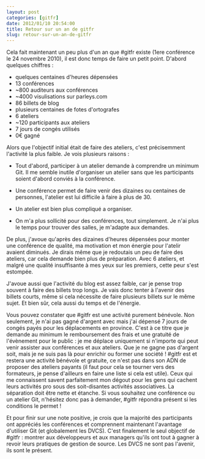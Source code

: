 ```yaml
---
layout: post
categories: [gitfr]
date: 2012/01/10 20:54:00
title: Retour sur un an de gitfr
slug: retour-sur-un-an-de-gitfr
---
```


Cela fait maintenant un peu plus d'un an que #gitfr existe (1ere conférence le
24 novembre 2010), il est donc temps de faire un petit point. D'abord quelques
chiffres :

* quelques centaines d'heures dépensées
* 13 conférences
* ~800 auditeurs aux conférences
* ~4000 visulisations sur parleys.com
* 86 billets de blog
* plusieurs centaines de fotes d'ortografes
* 6 ateliers
* ~120 participants aux ateliers
* 7 jours de congés utilisés
* 0€ gagné

Alors que l'objectif initial était de faire des ateliers, c'est précisemment
l'activité la plus faible. Je vois plusieurs raisons :

* Tout d'abord, participer à un atelier demande à comprendre un minimum Git. Il
  me semble inutile d'organiser un atelier sans que les participants soient
  d'abord conviés à la conférence.

* Une conférence permet de faire venir des dizaines ou centaines de personnes,
  l'atelier est lui difficile à faire à plus de 30.

* Un atelier est bien plus compliqué a organiser.

* On m'a plus sollicité pour des conférences, tout simplement. Je n'ai plus
  le temps pour trouver des salles, je m'adapte aux demandes.

De plus, j'avoue qu'après des dizaines d'heures dépensées pour monter une
conférence de qualité, ma motivation et mon énergie pour l'atelir avaient
diminués. Je dirais même que je redoutais un peu de faire des ateliers, car
cela demande bien plus de préparation. Avec 6 ateliers, et malgré une qualité
insuffisante à mes yeux sur les premiers, cette peur s'est estompée.

J'avoue aussi que l'activité du blog est assez faible, car je pense trop
souvent à faire des billets trop longs. Je vais donc tenter à l'avenir des
billets courts, même si cela nécessite de faire plusieurs billets sur le même
sujet. Et bien sûr, cela aussi du temps et de l'énergie.

Vous pouvez constater que #gitfr est une activité purement bénévole. Non
seulement, je n'ai pas gagné d'argent avec mais j'ai dépensé 7 jours de congés
payés pour les déplacements en province. C'est à ce titre que je demande au
minimum le remboursement des frais et une gratuité de l'évènement pour le
public : je me déplace uniquement si n'importe qui peut venir assister aux
conférences et aux ateliers. Que je ne gagne pas d'argent soit, mais je ne suis
pas là pour enrichir ou former une société ! #gitfr est et restera une
activité bénévole et gratuite, ce n'est pas dans son ADN de proposer des
ateliers payants (il faut pour cela se tourner vers des formateurs, je pense
d'ailleurs en faire une liste si cela est utile). Ceux qui me connaissent
savent parfaitement mon dégout pour les gens qui cachent leurs activités pro
sous des soit-disantes activités associatives. La séparation doit être nette et
étanche. Si vous souhaitez une conférence ou un atelier Git, n'hésitez donc pas
à demander, #gitfr répondra présent si les conditions le permet !

Et pour finir sur une note positive, je crois que la majorité des participants
ont appréciés les conférences et comprennent maintenant l'avantage d'utiliser
Git (et globalement les DVCS). C'est finalement le seul objectif de #gitfr :
montrer aux développeurs et aux managers qu'ils ont tout à gagner à revoir
leurs pratiques de gestion de source. Les DVCS ne sont pas l'avenir, ils sont
le présent.
